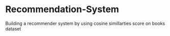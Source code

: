 # Recommendation-System
Building a recommender system by using cosine simillarties score on books dataset
